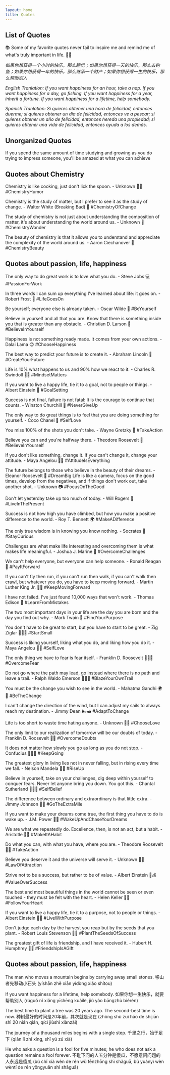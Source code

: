```yaml
---
layout: home
title: Quotes
---
```


## List of Quotes

📚 Some of my favorite quotes never fail to inspire me and remind me of what's truly important in life. 💭🌟


*如果你想获得一个小时的快乐，那么睡觉；如果你想获得一天的快乐，那么去钓鱼；如果你想获得一年的快乐，那么继承一个财产；如果你想获得一生的快乐，那么帮助别人*

*English Tranlation: If you want happiness for an hour, take a nap. If you want happiness for a day, go fishing. If you want happiness for a year, inherit a fortune. If you want happiness for a lifetime, help somebody.*

*Spanish Tranlation: Si quieres obtener una hora de felicidad, entonces duerme; si quieres obtener un día de felicidad, entonces ve a pescar; si quieres obtener un año de felicidad, entonces hereda una propiedad; si quieres obtener una vida de felicidad, entonces ayuda a los demás.*

## Unorganized Quotes

If you spend the same amount of time studying and growing as you do trying to impress someone, you'll be amazed at what you can achieve

## Quotes about Chemistry
Chemistry is like cooking, just don't lick the spoon. - Unknown 👩‍🍳 #ChemistryHumor

Chemistry is the study of matter, but I prefer to see it as the study of change. - Walter White (Breaking Bad) 🧪 #ChemistryOfChange

The study of chemistry is not just about understanding the composition of matter, it's about understanding the world around us. - Unknown 🌟 #ChemistryWonder

The beauty of chemistry is that it allows you to understand and appreciate the complexity of the world around us. - Aaron Ciechanover 🌺 #ChemistryBeauty


## Quotes about passion, life, happiness

The only way to do great work is to love what you do. - Steve Jobs 💻 #PassionForWork

In three words I can sum up everything I've learned about life: it goes on. - Robert Frost 🌅 #LifeGoesOn

Be yourself; everyone else is already taken. - Oscar Wilde 🌟 #BeYourself

Believe in yourself and all that you are. Know that there is something inside you that is greater than any obstacle. - Christian D. Larson 🌟 #BelieveInYourself

Happiness is not something ready made. It comes from your own actions. - Dalai Lama 😊 #ChooseHappiness

The best way to predict your future is to create it. - Abraham Lincoln 🔮 #CreateYourFuture

Life is 10% what happens to us and 90% how we react to it. - Charles R. Swindoll 🧘‍♀️ #MindsetMatters

If you want to live a happy life, tie it to a goal, not to people or things. - Albert Einstein 🎯 #GoalSetting

Success is not final, failure is not fatal: It is the courage to continue that counts. - Winston Churchill 🌟 #NeverGiveUp

The only way to do great things is to feel that you are doing something for yourself. - Coco Chanel 💄 #SelfLove

You miss 100% of the shots you don't take. - Wayne Gretzky 🏒 #TakeAction

Believe you can and you're halfway there. - Theodore Roosevelt 🌟 #BelieveInYourself

If you don't like something, change it. If you can't change it, change your attitude. - Maya Angelou 🧘‍♀️ #AttitudeIsEverything

The future belongs to those who believe in the beauty of their dreams. - Eleanor Roosevelt 💭 #DreamBig
Life is like a camera, focus on the good times, develop from the negatives, and if things don't work out, take another shot. - Unknown 📷 #FocusOnTheGood

Don't let yesterday take up too much of today. - Will Rogers 🌅 #LiveInThePresent

Success is not how high you have climbed, but how you make a positive difference to the world. - Roy T. Bennett 🌍 #MakeADifference

The only true wisdom is in knowing you know nothing. - Socrates 🧠 #StayCurious

Challenges are what make life interesting and overcoming them is what makes life meaningful. - Joshua J. Marine 🌟 #OvercomeChallenges

We can't help everyone, but everyone can help someone. - Ronald Reagan 🤝 #PayItForward

If you can't fly then run, if you can't run then walk, if you can't walk then crawl, but whatever you do, you have to keep moving forward. - Martin Luther King Jr. 🏃‍♀️ #KeepMovingForward

I have not failed. I've just found 10,000 ways that won't work. - Thomas Edison 🌟 #LearnFromMistakes

The two most important days in your life are the day you are born and the day you find out why. - Mark Twain 💭 #FindYourPurpose

You don't have to be great to start, but you have to start to be great. - Zig Ziglar 🏃‍♀️💫 #StartSmall

Success is liking yourself, liking what you do, and liking how you do it. - Maya Angelou 💜🌟 #SelfLove

The only thing we have to fear is fear itself. - Franklin D. Roosevelt 🙅‍♀️👻 #OvercomeFear

Do not go where the path may lead, go instead where there is no path and leave a trail. - Ralph Waldo Emerson 🚶‍♀️🌳 #BlazeYourOwnTrail

You must be the change you wish to see in the world. - Mahatma Gandhi 🌍💪 #BeTheChange

I can't change the direction of the wind, but I can adjust my sails to always reach my destination. - Jimmy Dean 🌬️🛥️ #AdaptToChange

Life is too short to waste time hating anyone. - Unknown 💖🌅 #ChooseLove

The only limit to our realization of tomorrow will be our doubts of today. - Franklin D. Roosevelt 🤔💭 #OvercomeDoubts

It does not matter how slowly you go as long as you do not stop. - Confucius 🐢🏃‍♀️ #KeepGoing

The greatest glory in living lies not in never falling, but in rising every time we fall. - Nelson Mandela 🌟👊 #RiseUp

Believe in yourself, take on your challenges, dig deep within yourself to conquer fears. Never let anyone bring you down. You got this. - Chantal Sutherland 🌟🧘‍♀️ #SelfBelief

The difference between ordinary and extraordinary is that little extra. - Jimmy Johnson 🌟✨ #GoTheExtraMile

If you want to make your dreams come true, the first thing you have to do is wake up. - J.M. Power 🌅💭 #WakeUpAndChaseYourDreams

We are what we repeatedly do. Excellence, then, is not an act, but a habit. - Aristotle 🌟💪 #MakeItAHabit

Do what you can, with what you have, where you are. - Theodore Roosevelt 🌟🤝 #TakeAction

Believe you deserve it and the universe will serve it. - Unknown 🌌🌟 #LawOfAttraction

Strive not to be a success, but rather to be of value. - Albert Einstein 🌟💰 #ValueOverSuccess

The best and most beautiful things in the world cannot be seen or even touched - they must be felt with the heart. - Helen Keller 💖✨ #FollowYourHeart

If you want to live a happy life, tie it to a purpose, not to people or things. - Albert Einstein 🌟🎯 #LiveWithPurpose

Don't judge each day by the harvest you reap but by the seeds that you plant. - Robert Louis Stevenson 🌱🌟 #PlantTheSeedsOfSuccess

The greatest gift of life is friendship, and I have received it. - Hubert H. Humphrey 🤝💖 #FriendshipIsAGift

## Quotes about passion, life, happiness

The man who moves a mountain begins by carrying away small stones.
移山者先移动小石头 (yíshān zhě xiān yídòng xiǎo shítou)

If you want happiness for a lifetime, help somebody.
如果你想一生快乐，就要帮助别人 (rúguǒ nǐ xiǎng yīshēng kuàilè, jiù yào bāngzhù biérén)

The best time to plant a tree was 20 years ago. The second-best time is now.
种树最好的时间是20年前，其次就是现在 (zhòng shù zuì hǎo de shíjiān shì 20 nián qián, qícì jiùshì xiànzài)

The journey of a thousand miles begins with a single step.
千里之行，始于足下 (qiān lǐ zhī xíng, shǐ yú zú xià)

He who asks a question is a fool for five minutes; he who does not ask a question remains a fool forever.
不耻下问的人五分钟是傻瓜，不愿意问问题的人永远是傻瓜 (bù chǐ xià wèn de rén wǔ fēnzhōng shì shǎguā, bù yuànyì wèn wèntí de rén yǒngyuǎn shì shǎguā)